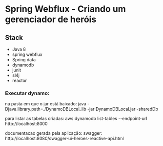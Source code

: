 # Spring Webflux - Criando um gerenciador de heróis

## Stack

- Java 8
- spring webflux
- Spring data
- dynamodb
- junit
- sl4j
- reactor

### Executar dynamo:

na pasta em que o jar está baixado: java -Djava.library.path=./DynamoDBLocal_lib -jar DynamoDBLocal.jar -sharedDb

para listar as tabelas criadas: aws dynamodb list-tables --endpoint-url http://localhost:8000

documentacao gerada pela aplicação: swagger: http://localhost:8080/swagger-ui-heroes-reactive-api.html
